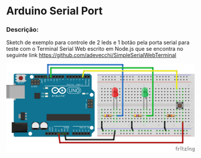 Arduino Serial Port
===================

### Descrição:

Sketch de exemplo para controle de 2 leds e 1 botão pela porta serial para teste com o Terminal Serial Web escrito em Node.js
que se encontra no seguinte link https://github.com/adevecchi/SimpleSerialWebTerminal

![Tela principal](https://github.com/adevecchi/ArduinoSerialPort/blob/master/protoboard.png)
